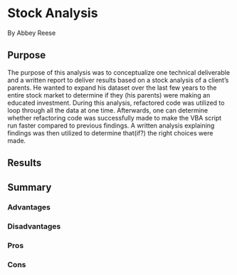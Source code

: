 # Stock Analysis
By Abbey Reese
## Purpose
The purpose of this analysis was to conceptualize one technical deliverable and a written report to deliver results based on a stock analysis of a client’s parents. He wanted to expand his dataset over the last few years to the entire stock market to determine if they (his parents) were making an educated investment. During this analysis, refactored code was utilized to loop through all the data at one time. Afterwards, one can determine whether refactoring code was successfully made to make the VBA script run faster compared to previous findings. A written analysis explaining findings was then utilized to determine that(if?) the right choices were made. 
## Results
## Summary
### Advantages
### Disadvantages
### Pros
### Cons

